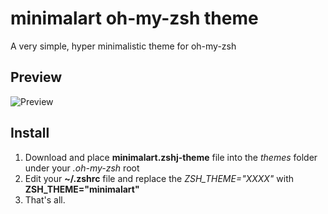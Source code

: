# minimalart oh-my-zsh theme
A very simple, hyper minimalistic theme for oh-my-zsh

## Preview
![Preview](http://github.com/minimalart/minimalart-ohmyzsh/raw/master/preview.png)

## Install
1. Download and place **minimalart.zshj-theme** file into the *themes* folder under your *.oh-my-zsh* root
2. Edit your **~/.zshrc** file and replace the *ZSH_THEME="XXXX"* with **ZSH_THEME="minimalart"**
3. That's all.